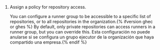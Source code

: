 1. Assign a policy for repository access.

    You can configure a runner group to be accessible to a specific list of repositories, or to all repositories in the organization.{% ifversion ghec or ghes %} By default, only private repositories can access runners in a runner group, but you can override this. Esta configuración no puede anularse si se configura un grupo ejecutor de la organización que haya compartido una empresa.{% endif %}
